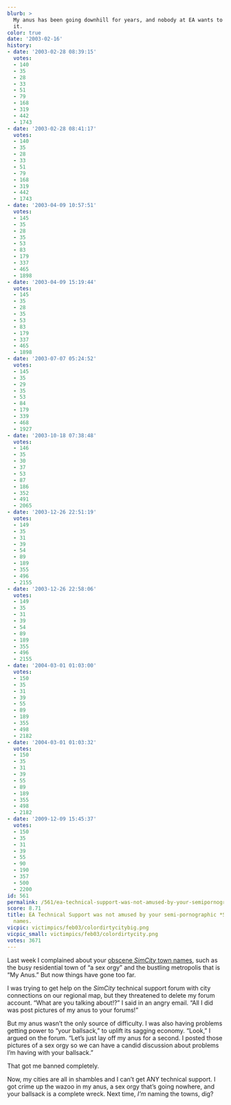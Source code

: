 ```yaml
---
blurb: >
  My anus has been going downhill for years, and nobody at EA wants to even look at
  it.
color: true
date: '2003-02-16'
history:
- date: '2003-02-28 08:39:15'
  votes:
  - 140
  - 35
  - 28
  - 33
  - 51
  - 79
  - 168
  - 319
  - 442
  - 1743
- date: '2003-02-28 08:41:17'
  votes:
  - 140
  - 35
  - 28
  - 33
  - 51
  - 79
  - 168
  - 319
  - 442
  - 1743
- date: '2003-04-09 10:57:51'
  votes:
  - 145
  - 35
  - 28
  - 35
  - 53
  - 83
  - 179
  - 337
  - 465
  - 1898
- date: '2003-04-09 15:19:44'
  votes:
  - 145
  - 35
  - 28
  - 35
  - 53
  - 83
  - 179
  - 337
  - 465
  - 1898
- date: '2003-07-07 05:24:52'
  votes:
  - 145
  - 35
  - 29
  - 35
  - 53
  - 84
  - 179
  - 339
  - 468
  - 1927
- date: '2003-10-18 07:38:48'
  votes:
  - 146
  - 35
  - 30
  - 37
  - 53
  - 87
  - 186
  - 352
  - 491
  - 2065
- date: '2003-12-26 22:51:19'
  votes:
  - 149
  - 35
  - 31
  - 39
  - 54
  - 89
  - 189
  - 355
  - 496
  - 2155
- date: '2003-12-26 22:58:06'
  votes:
  - 149
  - 35
  - 31
  - 39
  - 54
  - 89
  - 189
  - 355
  - 496
  - 2155
- date: '2004-03-01 01:03:00'
  votes:
  - 150
  - 35
  - 31
  - 39
  - 55
  - 89
  - 189
  - 355
  - 498
  - 2182
- date: '2004-03-01 01:03:32'
  votes:
  - 150
  - 35
  - 31
  - 39
  - 55
  - 89
  - 189
  - 355
  - 498
  - 2182
- date: '2009-12-09 15:45:37'
  votes:
  - 150
  - 35
  - 31
  - 39
  - 55
  - 90
  - 190
  - 357
  - 500
  - 2200
id: 561
permalink: /561/ea-technical-support-was-not-amused-by-your-semipornographic-simcity-town-names/
score: 8.71
title: EA Technical Support was not amused by your semi-pornographic *SimCity* town
  names.
vicpic: victimpics/feb03/colordirtycitybig.png
vicpic_small: victimpics/feb03/colordirtycity.png
votes: 3671
---
```


Last week I complained about your [obscene *SimCity* town
names](@/victim/556.md), such as the busy residential town of “a sex
orgy” and the bustling metropolis that is “My Anus.” But now things have
gone too far.

I was trying to get help on the *SimCity* technical support forum with
city connections on our regional map, but they threatened to delete my
forum account. “What are you talking about!?” I said in an angry email.
“All I did was post pictures of my anus to your forums!”

But my anus wasn’t the only source of difficulty. I was also having
problems getting power to “your ballsack,” to uplift its sagging
economy. “Look,” I argued on the forum. “Let’s just lay off my anus for
a second. I posted those pictures of a sex orgy so we can have a candid
discussion about problems I’m having with your ballsack.”

That got me banned completely.

Now, my cities are all in shambles and I can’t get ANY technical
support. I got crime up the wazoo in my anus, a sex orgy that’s going
nowhere, and your ballsack is a complete wreck. Next time, *I’m* naming
the towns, dig?